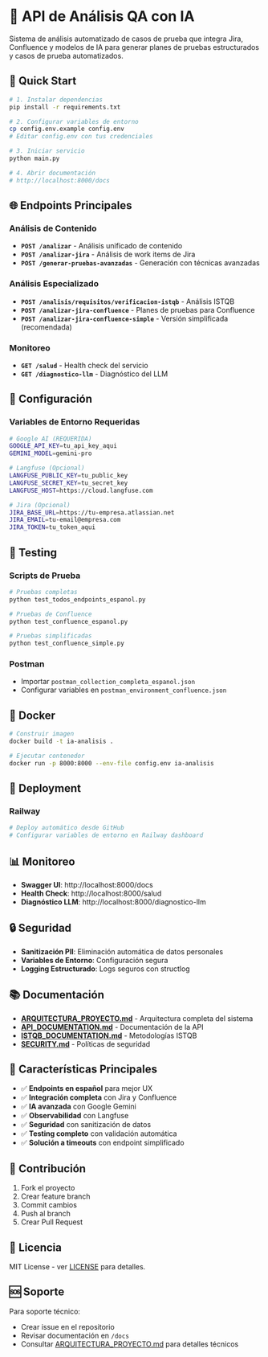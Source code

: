 # 🤖 API de Análisis QA con IA

Sistema de análisis automatizado de casos de prueba que integra Jira, Confluence y modelos de IA para generar planes de pruebas estructurados y casos de prueba automatizados.

## 🚀 Quick Start

```bash
# 1. Instalar dependencias
pip install -r requirements.txt

# 2. Configurar variables de entorno
cp config.env.example config.env
# Editar config.env con tus credenciales

# 3. Iniciar servicio
python main.py

# 4. Abrir documentación
# http://localhost:8000/docs
```

## 🌐 Endpoints Principales

### **Análisis de Contenido**
- **`POST /analizar`** - Análisis unificado de contenido
- **`POST /analizar-jira`** - Análisis de work items de Jira
- **`POST /generar-pruebas-avanzadas`** - Generación con técnicas avanzadas

### **Análisis Especializado**
- **`POST /analisis/requisitos/verificacion-istqb`** - Análisis ISTQB
- **`POST /analizar-jira-confluence`** - Planes de pruebas para Confluence
- **`POST /analizar-jira-confluence-simple`** - Versión simplificada (recomendada)

### **Monitoreo**
- **`GET /salud`** - Health check del servicio
- **`GET /diagnostico-llm`** - Diagnóstico del LLM

## 🔧 Configuración

### Variables de Entorno Requeridas
```bash
# Google AI (REQUERIDA)
GOOGLE_API_KEY=tu_api_key_aqui
GEMINI_MODEL=gemini-pro

# Langfuse (Opcional)
LANGFUSE_PUBLIC_KEY=tu_public_key
LANGFUSE_SECRET_KEY=tu_secret_key
LANGFUSE_HOST=https://cloud.langfuse.com

# Jira (Opcional)
JIRA_BASE_URL=https://tu-empresa.atlassian.net
JIRA_EMAIL=tu-email@empresa.com
JIRA_TOKEN=tu_token_aqui
```

## 🧪 Testing

### Scripts de Prueba
```bash
# Pruebas completas
python test_todos_endpoints_espanol.py

# Pruebas de Confluence
python test_confluence_espanol.py

# Pruebas simplificadas
python test_confluence_simple.py
```

### Postman
- Importar `postman_collection_completa_espanol.json`
- Configurar variables en `postman_environment_confluence.json`

## 🐳 Docker

```bash
# Construir imagen
docker build -t ia-analisis .

# Ejecutar contenedor
docker run -p 8000:8000 --env-file config.env ia-analisis
```

## 🚀 Deployment

### Railway
```bash
# Deploy automático desde GitHub
# Configurar variables de entorno en Railway dashboard
```

## 📊 Monitoreo

- **Swagger UI**: http://localhost:8000/docs
- **Health Check**: http://localhost:8000/salud
- **Diagnóstico LLM**: http://localhost:8000/diagnostico-llm

## 🔒 Seguridad

- **Sanitización PII**: Eliminación automática de datos personales
- **Variables de Entorno**: Configuración segura
- **Logging Estructurado**: Logs seguros con structlog

## 📚 Documentación

- **[ARQUITECTURA_PROYECTO.md](ARQUITECTURA_PROYECTO.md)** - Arquitectura completa del sistema
- **[API_DOCUMENTATION.md](API_DOCUMENTATION.md)** - Documentación de la API
- **[ISTQB_DOCUMENTATION.md](ISTQB_DOCUMENTATION.md)** - Metodologías ISTQB
- **[SECURITY.md](SECURITY.md)** - Políticas de seguridad

## 🎯 Características Principales

- ✅ **Endpoints en español** para mejor UX
- ✅ **Integración completa** con Jira y Confluence
- ✅ **IA avanzada** con Google Gemini
- ✅ **Observabilidad** con Langfuse
- ✅ **Seguridad** con sanitización de datos
- ✅ **Testing completo** con validación automática
- ✅ **Solución a timeouts** con endpoint simplificado

## 🤝 Contribución

1. Fork el proyecto
2. Crear feature branch
3. Commit cambios
4. Push al branch
5. Crear Pull Request

## 📄 Licencia

MIT License - ver [LICENSE](LICENSE) para detalles.

## 🆘 Soporte

Para soporte técnico:
- Crear issue en el repositorio
- Revisar documentación en `/docs`
- Consultar [ARQUITECTURA_PROYECTO.md](ARQUITECTURA_PROYECTO.md) para detalles técnicos